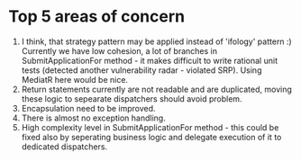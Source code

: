 # Top 5 areas of concern
1. I think, that strategy pattern may be applied instead of 'ifology' pattern :) Currently we have low cohesion, a lot of branches in SubmitApplicationFor method - it makes difficult to write  rational unit tests (detected another vulnerability radar - violated SRP). Using MediatR here would be nice.
2. Return statements currently are not readable and are duplicated, moving these logic to sepearate dispatchers should avoid problem.
3. Encapsulation need to be improved.
4. There is almost no exception handling.
5. High complexity level in SubmitApplicationFor method - this could be fixed also by seperating business logic and delegate execution of it to dedicated dispatchers.
